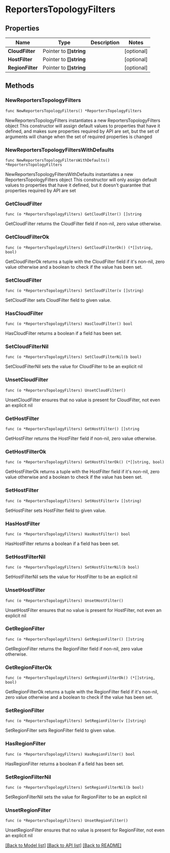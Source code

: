 # ReportersTopologyFilters

## Properties

Name | Type | Description | Notes
------------ | ------------- | ------------- | -------------
**CloudFilter** | Pointer to **[]string** |  | [optional] 
**HostFilter** | Pointer to **[]string** |  | [optional] 
**RegionFilter** | Pointer to **[]string** |  | [optional] 

## Methods

### NewReportersTopologyFilters

`func NewReportersTopologyFilters() *ReportersTopologyFilters`

NewReportersTopologyFilters instantiates a new ReportersTopologyFilters object
This constructor will assign default values to properties that have it defined,
and makes sure properties required by API are set, but the set of arguments
will change when the set of required properties is changed

### NewReportersTopologyFiltersWithDefaults

`func NewReportersTopologyFiltersWithDefaults() *ReportersTopologyFilters`

NewReportersTopologyFiltersWithDefaults instantiates a new ReportersTopologyFilters object
This constructor will only assign default values to properties that have it defined,
but it doesn't guarantee that properties required by API are set

### GetCloudFilter

`func (o *ReportersTopologyFilters) GetCloudFilter() []string`

GetCloudFilter returns the CloudFilter field if non-nil, zero value otherwise.

### GetCloudFilterOk

`func (o *ReportersTopologyFilters) GetCloudFilterOk() (*[]string, bool)`

GetCloudFilterOk returns a tuple with the CloudFilter field if it's non-nil, zero value otherwise
and a boolean to check if the value has been set.

### SetCloudFilter

`func (o *ReportersTopologyFilters) SetCloudFilter(v []string)`

SetCloudFilter sets CloudFilter field to given value.

### HasCloudFilter

`func (o *ReportersTopologyFilters) HasCloudFilter() bool`

HasCloudFilter returns a boolean if a field has been set.

### SetCloudFilterNil

`func (o *ReportersTopologyFilters) SetCloudFilterNil(b bool)`

 SetCloudFilterNil sets the value for CloudFilter to be an explicit nil

### UnsetCloudFilter
`func (o *ReportersTopologyFilters) UnsetCloudFilter()`

UnsetCloudFilter ensures that no value is present for CloudFilter, not even an explicit nil
### GetHostFilter

`func (o *ReportersTopologyFilters) GetHostFilter() []string`

GetHostFilter returns the HostFilter field if non-nil, zero value otherwise.

### GetHostFilterOk

`func (o *ReportersTopologyFilters) GetHostFilterOk() (*[]string, bool)`

GetHostFilterOk returns a tuple with the HostFilter field if it's non-nil, zero value otherwise
and a boolean to check if the value has been set.

### SetHostFilter

`func (o *ReportersTopologyFilters) SetHostFilter(v []string)`

SetHostFilter sets HostFilter field to given value.

### HasHostFilter

`func (o *ReportersTopologyFilters) HasHostFilter() bool`

HasHostFilter returns a boolean if a field has been set.

### SetHostFilterNil

`func (o *ReportersTopologyFilters) SetHostFilterNil(b bool)`

 SetHostFilterNil sets the value for HostFilter to be an explicit nil

### UnsetHostFilter
`func (o *ReportersTopologyFilters) UnsetHostFilter()`

UnsetHostFilter ensures that no value is present for HostFilter, not even an explicit nil
### GetRegionFilter

`func (o *ReportersTopologyFilters) GetRegionFilter() []string`

GetRegionFilter returns the RegionFilter field if non-nil, zero value otherwise.

### GetRegionFilterOk

`func (o *ReportersTopologyFilters) GetRegionFilterOk() (*[]string, bool)`

GetRegionFilterOk returns a tuple with the RegionFilter field if it's non-nil, zero value otherwise
and a boolean to check if the value has been set.

### SetRegionFilter

`func (o *ReportersTopologyFilters) SetRegionFilter(v []string)`

SetRegionFilter sets RegionFilter field to given value.

### HasRegionFilter

`func (o *ReportersTopologyFilters) HasRegionFilter() bool`

HasRegionFilter returns a boolean if a field has been set.

### SetRegionFilterNil

`func (o *ReportersTopologyFilters) SetRegionFilterNil(b bool)`

 SetRegionFilterNil sets the value for RegionFilter to be an explicit nil

### UnsetRegionFilter
`func (o *ReportersTopologyFilters) UnsetRegionFilter()`

UnsetRegionFilter ensures that no value is present for RegionFilter, not even an explicit nil

[[Back to Model list]](../README.md#documentation-for-models) [[Back to API list]](../README.md#documentation-for-api-endpoints) [[Back to README]](../README.md)


